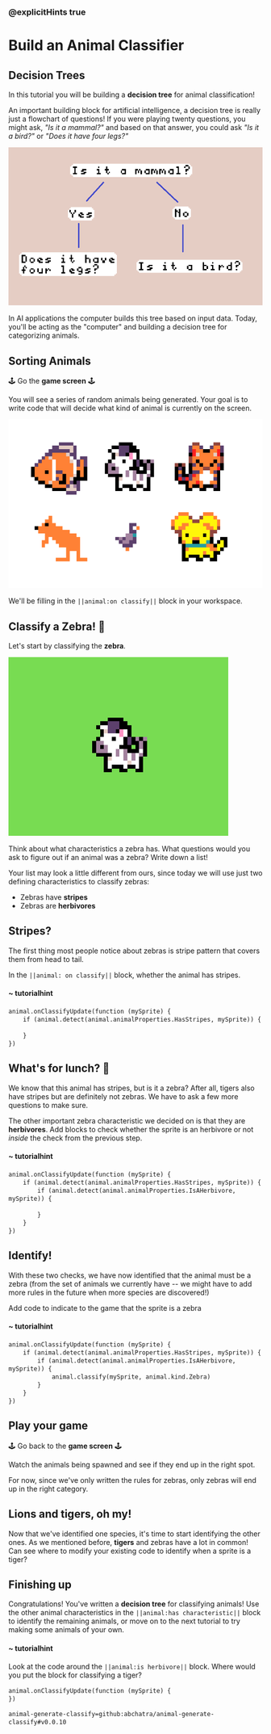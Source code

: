 ### @explicitHints true

# Build an Animal Classifier

## Decision Trees

In this tutorial you will be building a **decision tree** for animal 
classification! 

An important building block for artificial intelligence, a decision tree 
is really just a flowchart of questions! If you were playing twenty 
questions, you might ask, *"Is it a mammal?"* and based on that answer, you 
could ask *"Is it a bird?"* or *"Does it have four legs?"*

![A flow chart for classifying animals](https://raw.githubusercontent.com/jwunderl/arcade-pet-class-room/master/flowchart.png)

In AI applications the computer builds this tree based on input data. 
Today, you'll be acting as the "computer" and building a decision tree for 
categorizing animals.

## Sorting Animals 

🕹 Go the **game screen** 🕹

You will see a series of random animals being generated. Your goal is 
to write code that will decide what kind of animal is currently on the 
screen. 

![Six animal pixel sprites](https://raw.githubusercontent.com/jwunderl/arcade-pet-class-room/master/animals.png)

We'll be filling in the `||animal:on classify||` block in your workspace.

## Classify a Zebra! 🦓

Let's start by classifying the **zebra**.

![Zebra pixel sprite](https://raw.githubusercontent.com/jwunderl/arcade-pet-class-room/master/zebra.png)

Think about what characteristics a zebra has. What questions would 
you ask to figure out if an animal was a zebra? Write down a list!

Your list may look a little different from ours, since today we will 
use just two defining characteristics to classify zebras:

* Zebras have **stripes**
* Zebras are **herbivores**

## Stripes?

The first thing most people notice about zebras is stripe pattern 
that covers them from head to tail.

In the `||animal: on classify||` block, whether the animal has stripes.

#### ~ tutorialhint

```blocks
animal.onClassifyUpdate(function (mySprite) {
    if (animal.detect(animal.animalProperties.HasStripes, mySprite)) {
    	
    }
})
```

## What's for lunch? 🥬

We know that this animal has stripes, but is it a zebra? After all, tigers 
also have stripes but are definitely not zebras. We have to ask a few more 
questions to make sure.

The other important zebra characteristic we decided on is that they 
are **herbivores**. Add blocks to check whether the sprite is an 
herbivore or not *inside* the check from the previous step.

#### ~ tutorialhint

```blocks
animal.onClassifyUpdate(function (mySprite) {
    if (animal.detect(animal.animalProperties.HasStripes, mySprite)) {
    	if (animal.detect(animal.animalProperties.IsAHerbivore, mySprite)) {
    	      
        }
    }
})
```

## Identify!

With these two checks, we have now identified that the animal must be a zebra
(from the set of animals we currently have -- we might have to add more rules 
in the future when more species are discovered!)

Add code to indicate to the game that the sprite is a zebra

#### ~ tutorialhint

```blocks
animal.onClassifyUpdate(function (mySprite) {
    if (animal.detect(animal.animalProperties.HasStripes, mySprite)) {
    	if (animal.detect(animal.animalProperties.IsAHerbivore, mySprite)) {
    	    animal.classify(mySprite, animal.kind.Zebra)
        }
    }
})
```

## Play your game

🕹 Go back to the **game screen** 🕹

Watch the animals being spawned and see if they end up in the right spot.

For now, since we've only written the rules for zebras, only zebras will
end up in the right category.

## Lions and tigers, oh my!

Now that we've identified one species, it's time to start identifying the 
other ones. As we mentioned before, **tigers** and zebras have a lot in 
common! Can see where to modify your existing code to identify when a 
sprite is a tiger?

## Finishing up

Congratulations! You've written a **decision tree** for classifying animals! 
Use the other animal characteristics in the `||animal:has characteristic||`
block to identify the remaining animals, or move on to the next tutorial to 
try making some animals of your own.

#### ~ tutorialhint

Look at the code around the `||animal:is herbivore||` block. Where would 
you put the block for classifying a tiger?

```template
animal.onClassifyUpdate(function (mySprite) {
})
```

```package
animal-generate-classify=github:abchatra/animal-generate-classify#v0.0.10
```
